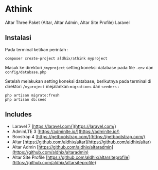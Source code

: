 # Athink
Altar Three Paket (Altar, Altar Admin, Altar Site Profile) Laravel

## Instalasi
Pada terminal ketikan perintah :

`composer create-project aldhix/athink myproject`

Masuk ke direktori `/myproject` setting koneksi database pada file `.env` dan `config/database.php` 

Setelah melakukan setting koneksi database, berikutnya pada terminal di direktori `/myproject` mejalankan  `migrations` dan `seeders` :

    php artisan migrate:fresh
    php artisan db:seed

## Includes
- Laravel 7 [https://laravel.com/](https://laravel.com/)
- AdminLTE 3 [https://adminlte.io/](https://adminlte.io/)
- Boostrap 4 [https://getbootstrap.com/](https://getbootstrap.com/)
- Altar [https://github.com/aldhix/altar](https://github.com/aldhix/altar)
- Altar Admin [https://github.com/aldhix/altaradmin](https://github.com/aldhix/altaradmin)
- Altar Site Profile [https://github.com/aldhix/altarsiteprofile](https://github.com/aldhix/altarsiteprofile)

